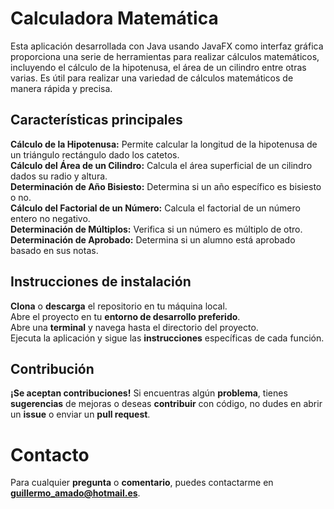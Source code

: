 # Calculadora Matemática
Esta aplicación desarrollada con Java usando JavaFX como interfaz gráfica proporciona una serie de herramientas para realizar cálculos matemáticos, incluyendo el cálculo de la hipotenusa, el área de un cilindro entre otras varias. Es útil para realizar una variedad de cálculos matemáticos de manera rápida y precisa.
## Características principales
**Cálculo de la Hipotenusa:** Permite calcular la longitud de la hipotenusa de un triángulo rectángulo dado los catetos.  
**Cálculo del Área de un Cilindro:** Calcula el área superficial de un cilindro dados su radio y altura.  
**Determinación de Año Bisiesto:** Determina si un año específico es bisiesto o no.  
**Cálculo del Factorial de un Número:** Calcula el factorial de un número entero no negativo.  
**Determinación de Múltiplos:** Verifica si un número es múltiplo de otro.  
**Determinación de Aprobado:** Determina si un alumno está aprobado basado en sus notas.  
## Instrucciones de instalación
**Clona** o **descarga** el repositorio en tu máquina local.  
Abre el proyecto en tu **entorno de desarrollo preferido**.  
Abre una **terminal** y navega hasta el directorio del proyecto.  
Ejecuta la aplicación y sigue las **instrucciones** específicas de cada función.  
## Contribución
**¡Se aceptan contribuciones!** Si encuentras algún **problema**, tienes **sugerencias** de mejoras o deseas **contribuir** con código, no dudes en abrir un **issue** o enviar un **pull request**.
# Contacto
Para cualquier **pregunta** o **comentario**, puedes contactarme en **guillermo_amado@hotmail.es**.
